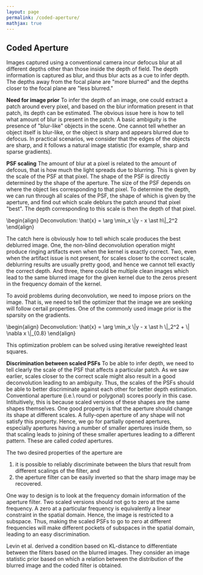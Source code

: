 ```yaml
---
layout: page
permalink: /coded-aperture/
mathjax: true
---
```

## Coded Aperture

Images captured using a conventional camera incur defocus blur at all
different depths other than those inside the depth of field. The depth
information is captured as blur, and thus blur acts as a cue to infer
depth. The depths away from the focal plane are "more blurred" and the
depths closer to the focal plane are "less blurred." 

**Need for image prior**
To infer the depth of an image, one could extract a patch around every
pixel, and based on the blur information present in that patch, its
depth can be estimated. The obvious issue here is how to tell what
amount of blur is present in the patch. A basic ambiguity is the
presence of "blur-like" objects in the scene. One cannot tell whether
an object itself is blur-like, or the object is sharp and appears
blurred due to defocus. In practical scenarios, we consider that the
edges of the objects are sharp, and it follows a natural image
statistic (for example, sharp and sparse gradients). 

**PSF scaling**
The amount of blur at a pixel is related to the amount of defcous,
that is how much the light spreads due to blurring. This is given by
the scale of the PSF at that pixel. The shape of the PSF is directly
determined by the shape of the aperture. The size of the PSF depends
on where the object lies corresponding to that pixel. To determine the
depth, we can run through all scales of the PSF, the shape of which is
given by the aperture, and find out which scale deblurs the patch
around that pixel "best". The depth corresponding to this scale is
then the depth of that pixel.

\\begin{align}
Deconvolution:  \hat{x} = \arg \min\_x \\|y - x \ast h\\|\_2^2 
\\end{align}

The catch here is obviously how to tell which scale produces the best
deblurred image. One, the non-blind deconvolution operation might produce
ringing artifacts even when the kernel is exactly correct. Two, even when
the artifact issue is not present, for scales closer to the correct
scale, deblurring results are usually pretty good, and hence we cannot
tell exactly the correct depth. And three, there could be multiple
clean images which lead to the same blurred image for the given kernel
due to the zeros present in the frequency domain of the kernel.

To avoid problems during deconvolution, we need to impose priors on
the image. That is, we need to tell the optimizer that the image we
are seeking will follow certail properties. One of the commonly used
image prior is the sparsity on the gradients. 

\\begin{align}
Deconvolution:  \hat{x} = \arg \min\_x \\|y - x \ast h \\|\_2^2 +
\\| \nabla x \\|\_{0.8}
\\end{align}

This optimization problem can be solved using iterative reweighted
least squares.

**Discrimination between scaled PSFs**
To be able to infer depth, we need to tell clearly the scale of the
PSF that affects a particular patch. As we saw earlier, scales closer
to the correct scale might also result in a good deconvolution leading
to an ambiguity. Thus, the scales of the PSFs should be able to better
discriminate against each other for better depth
estimation. Conventional aperture (i.e.\ round or polygonal) scores
poorly in this case. Intituitively, this is because scaled versions of
these shapes are the same shapes themselves. One good property is that
the aperture should change its shape at different scales. A fully-open
aperture of any shape will not satisfy this property. Hence, we go for
partially opened apertures, especially apertures having a number of
smaller apertures inside them, so that scaling leads to joining of
these smaller apertures leading to a different pattern. These are
called *coded* apertures.

The two desired properties of the aperture are 
1. it is possible to reliably discriminate between the blurs that
result from different scalings of the filter, and 
2. the aperture filter can be easily inverted so that the sharp image 
may be recovered.

One way to design is to look at the frequency domain information of
the aperture filter. Two scaled versions should not go to zero at the
same frequency. A zero at a particular frequency is equivalently a
linear constraint in the spatial domain. Hence, the image is
restricted to a subspace. Thus, making the scaled PSFs to go to zero
at different frequencies will make different pockets of subspaces in
the spatial domain, leading to an easy discrimination.

Levin et al. derived a condition based on KL-distance to differentiate
between the filters based on the blurred images. They consider an
image statistic prior based on which a relation between the
distribution of the blurred image and the coded filter is obtained.

